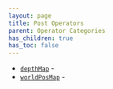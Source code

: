 ```yaml
---
layout: page
title: Post Operators
parent: Operator Categories
has_children: true
has_toc: false
---
```


* [`depthMap`](depthMap/) - 
* [`worldPosMap`](worldPosMap/) -
